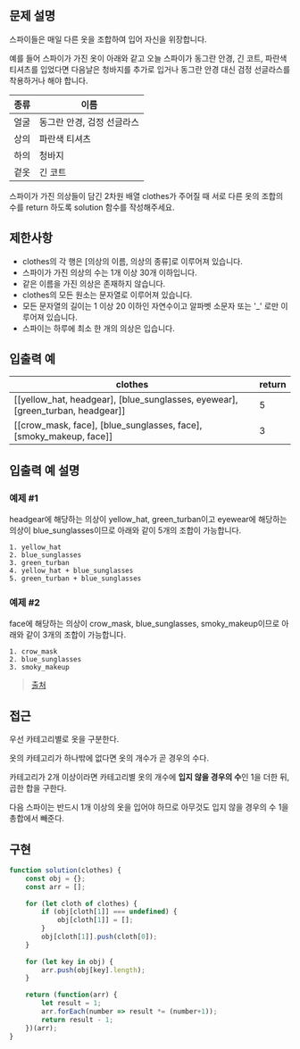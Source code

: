 ## 문제 설명

스파이들은 매일 다른 옷을 조합하여 입어 자신을 위장합니다.

예를 들어 스파이가 가진 옷이 아래와 같고 오늘 스파이가 동그란 안경, 긴 코트, 파란색 티셔츠를 입었다면 다음날은 청바지를 추가로 입거나 동그란 안경 대신 검정 선글라스를 착용하거나 해야 합니다.

| 종류  | 이름              |
| --- | --------------- |
| 얼굴  | 동그란 안경, 검정 선글라스 |
| 상의  | 파란색 티셔츠         |
| 하의  | 청바지             |
| 겉옷  | 긴 코트            |

스파이가 가진 의상들이 담긴 2차원 배열 clothes가 주어질 때 서로 다른 옷의 조합의 수를 return 하도록 solution 함수를 작성해주세요.

## 제한사항

- clothes의 각 행은 [의상의 이름, 의상의 종류]로 이루어져 있습니다.
- 스파이가 가진 의상의 수는 1개 이상 30개 이하입니다.
- 같은 이름을 가진 의상은 존재하지 않습니다.
- clothes의 모든 원소는 문자열로 이루어져 있습니다.
- 모든 문자열의 길이는 1 이상 20 이하인 자연수이고 알파벳 소문자 또는 '_' 로만 이루어져 있습니다.
- 스파이는 하루에 최소 한 개의 의상은 입습니다.

## 입출력 예

| clothes                                                                        | return |
| ------------------------------------------------------------------------------ | ------ |
| [[yellow_hat, headgear], [blue_sunglasses, eyewear], [green_turban, headgear]] | 5      |
| [[crow_mask, face], [blue_sunglasses, face], [smoky_makeup, face]]             | 3      |

## 입출력 예 설명

### 예제 #1

headgear에 해당하는 의상이 yellow_hat, green_turban이고 eyewear에 해당하는 의상이 blue_sunglasses이므로 아래와 같이 5개의 조합이 가능합니다.

```
1. yellow_hat
2. blue_sunglasses
3. green_turban
4. yellow_hat + blue_sunglasses
5. green_turban + blue_sunglasses
```

### 예제 #2
face에 해당하는 의상이 crow_mask, blue_sunglasses, smoky_makeup이므로 아래와 같이 3개의 조합이 가능합니다.

```
1. crow_mask
2. blue_sunglasses
3. smoky_makeup
```
> [출처](http://2013.bapc.eu/)

## 접근

우선 카테고리별로 옷을 구분한다.

옷의 카테고리가 하나밖에 없다면 옷의 개수가 곧 경우의 수다.

카테고리가 2개 이상이라면 카테고리별 옷의 개수에 **입지 않을 경우의 수**인 1을 더한 뒤, 곱한 합을 구한다.

다음 스파이는 반드시 1개 이상의 옷을 입어야 하므로 아무것도 입지 않을 경우의 수 1을 총합에서 빼준다.

## 구현

```js
function solution(clothes) {
    const obj = {};
    const arr = [];
    
    for (let cloth of clothes) {
        if (obj[cloth[1]] === undefined) {
            obj[cloth[1]] = [];
        }
        obj[cloth[1]].push(cloth[0]);
    }
    
    for (let key in obj) {
        arr.push(obj[key].length);
    }
    
    return (function(arr) {
        let result = 1;
        arr.forEach(number => result *= (number+1));
        return result - 1;
    })(arr);
}
```